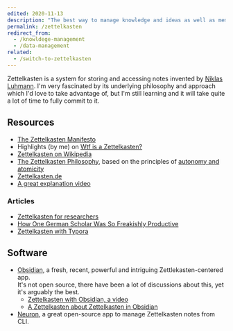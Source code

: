 ```yaml
---
edited: 2020-11-13
description: "The best way to manage knowledge and ideas as well as memories and lecture notes: the ultimate digital brain database system."
permalink: /zettelkasten
redirect_from:
  - /knowldege-management
  - /data-management
related:
  - /switch-to-zettelkasten
---
```

Zettelkasten is a system for storing and accessing notes invented by [Niklas Luhmann](https://en.wikipedia.org/wiki/Niklas_Luhmann "Niklas Luhmann on Wikipedia"). I'm very fascinated by its underlying philosophy and approach which I'd love to take advantage of, but I'm still learning and it will take quite a lot of time to fully commit to it.

## Resources

- [The Zettelkasten Manifesto](https://youtu.be/c5Tst3-zcWI)
- Highlights (by me) on [Wtf is a Zettelkasten?](https://via.hypothes.is/https://www.zettlr.com/post/what-is-a-zettelkasten)
- [Zettelkasten on Wikipedia](https://en.wikipedia.org/wiki/Zettelkasten)
- [The Zettelkasten Philosophy](https://neuron.zettel.page/philosophy.html), based on the principles of [autonomy and atomicity](https://neuron.zettel.page/atomic.html)
- [Zettelkasten.de](https://zettelkasten.de)
- [A great explanation video](https://youtu.be/XUltI4v_UU4)

### Articles

- [Zettelkasten for researchers](https://www.seanlawson.net/2017/09/zettelkasten-researchers-academics/)
- [How One German Scholar Was So Freakishly Productive](https://writingcooperative.com/zettelkasten-how-one-german-scholar-was-so-freakishly-productive-997e4e0ca125)
- [Zettelkasten with Typora](https://stoweboyd.com/post/190446627182/building-a-zettelkasten-in-typora)

## Software

- [Obsidian](https://obsidian.md), a fresh, recent, powerful and intriguing Zettlekasten-centered app.   
It's not open source, there have been a lot of discussions about this, yet it's arguably the best.
  - [Zettelkasten with Obsidian, a video](https://youtu.be/hGLVu4ODs0w)
  - [A Zettelkasten about Zettelkasten in Obsidian](https://forum.obsidian.md/t/obsidian-zettelkasten/)
- [Neuron](https://neuron.zettel.page), a great open-source app to manage Zettelkasten notes from CLI.
